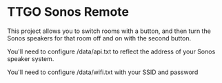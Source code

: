 # TTGO Sonos Remote

This project allows you to switch rooms with a button, and then turn the Sonos speakers for that room off and on with the second button.

You'll need to configure /data/api.txt to reflect the address of your Sonos speaker system.

You'll need to configure /data/wifi.txt with your SSID and password
